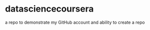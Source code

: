 datasciencecoursera
===================

a repo to demonstrate my GitHub account and ability to create a repo
